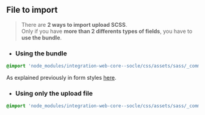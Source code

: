 ## File to import

> There are **2 ways to import upload SCSS**. <br >Only if you have **more than 2 differents types of fields**, you have to **use the bundle**.


* ### Using the bundle

```scss
@import 'node_modules/integration-web-core--socle/css/assets/sass/_common/10-bundles/_form.bundle.scss';
```
As explained previously in form styles [here](/Components/form/scss/). 
* ### Using only the upload file

```scss
@import 'node_modules/integration-web-core--socle/css/assets/sass/_common/06-molecules/_input.molecules.scss';
```
